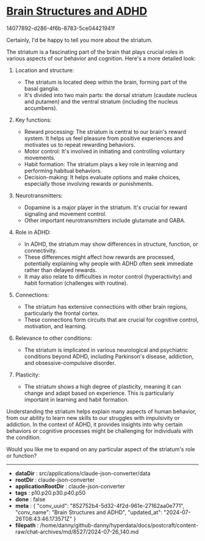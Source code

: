 # [Brain Structures and ADHD](https://claude.ai/chat/852752b4-5d32-4f2d-961e-27162aa0e771)

14077892-d286-4f6b-8783-5ce04421941f

 Certainly, I'd be happy to tell you more about the striatum. 

The striatum is a fascinating part of the brain that plays crucial roles in various aspects of our behavior and cognition. Here's a more detailed look:

1. Location and structure:
   - The striatum is located deep within the brain, forming part of the basal ganglia.
   - It's divided into two main parts: the dorsal striatum (caudate nucleus and putamen) and the ventral striatum (including the nucleus accumbens).

2. Key functions:
   - Reward processing: The striatum is central to our brain's reward system. It helps us feel pleasure from positive experiences and motivates us to repeat rewarding behaviors.
   - Motor control: It's involved in initiating and controlling voluntary movements.
   - Habit formation: The striatum plays a key role in learning and performing habitual behaviors.
   - Decision-making: It helps evaluate options and make choices, especially those involving rewards or punishments.

3. Neurotransmitters:
   - Dopamine is a major player in the striatum. It's crucial for reward signaling and movement control.
   - Other important neurotransmitters include glutamate and GABA.

4. Role in ADHD:
   - In ADHD, the striatum may show differences in structure, function, or connectivity.
   - These differences might affect how rewards are processed, potentially explaining why people with ADHD often seek immediate rather than delayed rewards.
   - It may also relate to difficulties in motor control (hyperactivity) and habit formation (challenges with routine).

5. Connections:
   - The striatum has extensive connections with other brain regions, particularly the frontal cortex.
   - These connections form circuits that are crucial for cognitive control, motivation, and learning.

6. Relevance to other conditions:
   - The striatum is implicated in various neurological and psychiatric conditions beyond ADHD, including Parkinson's disease, addiction, and obsessive-compulsive disorder.

7. Plasticity:
   - The striatum shows a high degree of plasticity, meaning it can change and adapt based on experience. This is particularly important in learning and habit formation.

Understanding the striatum helps explain many aspects of human behavior, from our ability to learn new skills to our struggles with impulsivity or addiction. In the context of ADHD, it provides insights into why certain behaviors or cognitive processes might be challenging for individuals with the condition.

Would you like me to expand on any particular aspect of the striatum's role or function?

---

* **dataDir** : src/applications/claude-json-converter/data
* **rootDir** : claude-json-converter
* **applicationRootDir** : claude-json-converter
* **tags** : p10.p20.p30.p40.p50
* **done** : false
* **meta** : {
  "conv_uuid": "852752b4-5d32-4f2d-961e-27162aa0e771",
  "conv_name": "Brain Structures and ADHD",
  "updated_at": "2024-07-26T08:43:46.173571Z"
}
* **filepath** : /home/danny/github-danny/hyperdata/docs/postcraft/content-raw/chat-archives/md/8527/2024-07-26_140.md